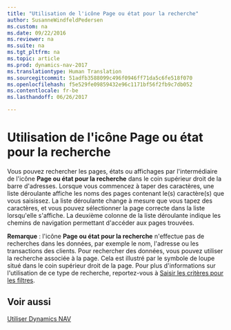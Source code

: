 ```yaml
---
title: "Utilisation de l'icône Page ou état pour la recherche"
author: SusanneWindfeldPedersen
ms.custom: na
ms.date: 09/22/2016
ms.reviewer: na
ms.suite: na
ms.tgt_pltfrm: na
ms.topic: article
ms.prod: dynamics-nav-2017
ms.translationtype: Human Translation
ms.sourcegitcommit: 51adfb3588099c496f0946ff71da5c6fe518f070
ms.openlocfilehash: f5e529fe09859432e96c1171bf56f2fb9c7db052
ms.contentlocale: fr-be
ms.lasthandoff: 06/26/2017

---
```


# <a name="using-search-for-page-or-report"></a>Utilisation de l'icône Page ou état pour la recherche
Vous pouvez rechercher les pages, états ou affichages par l'intermédiaire de l'icône **Page ou état pour la recherche** dans le coin supérieur droit de la barre d'adresses.
Lorsque vous commencez à taper des caractères, une liste déroulante affiche les noms des pages contenant le(s) caractère(s) que vous saisissez. La liste déroulante change à mesure que vous tapez des caractères, et vous pouvez sélectionner la page correcte dans la liste lorsqu'elle s'affiche. La deuxième colonne de la liste déroulante indique les chemins de navigation permettant d'accéder aux pages trouvées.

**Remarque** : l'icône **Page ou état pour la recherche** n'effectue pas de recherches dans les données, par exemple le nom, l'adresse ou les transactions des clients. Pour rechercher des données, vous pouvez utiliser la recherche associée à la page. Cela est illustré par le symbole de loupe situé dans le coin supérieur droit de la page. Pour plus d'informations sur l'utilisation de ce type de recherche, reportez-vous à [Saisir les critères pour les filtres](ui-enter-criteria-filters.md).

## <a name="see-also"></a>Voir aussi
[Utiliser Dynamics NAV](ui-work-product.md)

